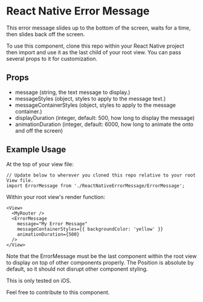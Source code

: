 # React Native Error Message
This error message slides up to the bottom of the screen, waits for a time, then slides back off the screen.

To use this component, clone this repo within your React Native project then import and use it as the last child of your root view. You can pass several props to it for customization.

## Props
* message (string, the text message to display.)
* messageStyles (object, styles to apply to the message text.)
* messageContainerStyles (object, styles to apply to the message container.)
* displayDuration (integer, default: 500, how long to display the message)
* animationDuration (integer, default: 6000, how long to animate the onto and off the screen)

## Example Usage
At the top of your view file:
```
// Update below to wherever you cloned this repo relative to your root View file.
import ErrorMessage from './ReactNativeErrorMessage/ErrorMessage';
```

Within your root view's render function:
```
<View>
  <MyRouter />
  <ErrorMessage
    message="My Error Message"
    messageContainerStyles={{ backgroundColor: 'yellow' }}
    animationDuration={500}
  />
</View>
```
Note that the ErrorMessage must be the last component within the root view to display on top of other components properly.
The Position is absolute by default, so it should not disrupt other component styling.

This is only tested on iOS.

Feel free to contribute to this component.
